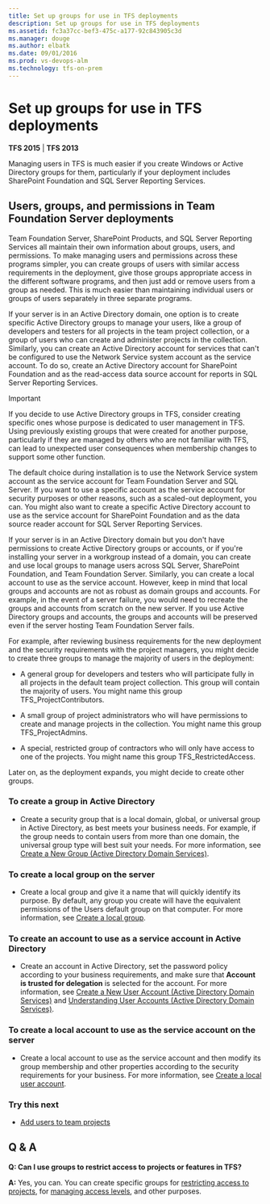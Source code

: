 ```yaml
---
title: Set up groups for use in TFS deployments
description: Set up groups for use in TFS deployments
ms.assetid: fc3a37cc-bef3-475c-a177-92c843905c3d
ms.manager: douge
ms.author: elbatk
ms.date: 09/01/2016
ms.prod: vs-devops-alm
ms.technology: tfs-on-prem
---
```


# Set up groups for use in TFS deployments

**TFS 2015** | **TFS 2013**

Managing users in TFS is much easier if you create Windows or Active Directory groups for them, particularly if your deployment includes SharePoint Foundation and SQL Server Reporting Services.

## Users, groups, and permissions in Team Foundation Server deployments

Team Foundation Server, SharePoint Products, and SQL Server Reporting Services all maintain their own information about groups, users, and permissions. To make managing users and permissions across these programs simpler, you can create groups of users with similar access requirements in the deployment, give those groups appropriate access in the different software programs, and then just add or remove users from a group as needed. This is much easier than maintaining individual users or groups of users separately in three separate programs.

If your server is in an Active Directory domain, one option is to create specific Active Directory groups to manage your users, like a group of developers and testers for all projects in the team project collection, or a group of users who can create and administer projects in the collection. Similarly, you can create an Active Directory account for services that can't be configured to use the Network Service system account as the service account. To do so, create an Active Directory account for SharePoint Foundation and as the read-access data source account for reports in SQL Server Reporting Services.

> [!IMPORTANT]
> If you decide to use Active Directory groups in TFS, consider creating specific ones whose purpose is dedicated to user management in TFS. Using previously existing groups that were created for another purpose, particularly if they are managed by others who are not familiar with TFS, can lead to unexpected user consequences when membership changes to support some other function.

The default choice during installation is to use the Network Service system account as the service account for Team Foundation Server and SQL Server. If you want to use a specific account as the service account for security purposes or other reasons, such as a scaled-out deployment, you can. You might also want to create a specific Active Directory account to use as the service account for SharePoint Foundation and as the data source reader account for SQL Server Reporting Services.

If your server is in an Active Directory domain but you don't have permissions to create Active Directory groups or accounts, or if you're installing your server in a workgroup instead of a domain, you can create and use local groups to manage users across SQL Server, SharePoint Foundation, and Team Foundation Server. Similarly, you can create a local account to use as the service account. However, keep in mind that local groups and accounts are not as robust as domain groups and accounts. For example, in the event of a server failure, you would need to recreate the groups and accounts from scratch on the new server. If you use Active Directory groups and accounts, the groups and accounts will be preserved even if the server hosting Team Foundation Server fails.

For example, after reviewing business requirements for the new deployment and the security requirements with the project managers, you might decide to create three groups to manage the majority of users in the deployment:

-   A general group for developers and testers who will participate fully in all projects in the default team project collection. This group will contain the majority of users. You might name this group TFS\_ProjectContributors.

-   A small group of project administrators who will have permissions to create and manage projects in the collection. You might name this group TFS\_ProjectAdmins.

-   A special, restricted group of contractors who will only have access to one of the projects. You might name this group TFS\_RestrictedAccess.

Later on, as the deployment expands, you might decide to create other groups.

### To create a group in Active Directory

-   Create a security group that is a local domain, global, or universal group in Active Directory, as best meets your business needs. For example, if the group needs to contain users from more than one domain, the universal group type will best suit your needs. For more information, see [Create a New Group (Active Directory Domain Services)](http://go.microsoft.com/fwlink/?LinkId=235815).

### To create a local group on the server

-   Create a local group and give it a name that will quickly identify its purpose. By default, any group you create will have the equivalent permissions of the Users default group on that computer. For more information, see [Create a local group](http://go.microsoft.com/fwlink/?LinkId=235816).

### To create an account to use as a service account in Active Directory

-   Create an account in Active Directory, set the password policy according to your business requirements, and make sure that **Account is trusted for delegation** is selected for the account. For more information, see [Create a New User Account (Active Directory Domain Services)](http://go.microsoft.com/fwlink/?LinkId=235817) and [Understanding User Accounts (Active Directory Domain Services)](http://go.microsoft.com/fwlink/?LinkId=235818).

### To create a local account to use as the service account on the server

-   Create a local account to use as the service account and then modify its group membership and other properties according to the security requirements for your business. For more information, see [Create a local user account](http://go.microsoft.com/fwlink/?LinkId=235819).

### Try this next

-    [Add users to team projects](../../add-users.md) 

## Q & A

**Q: Can I use groups to restrict access to projects or features in TFS?**

**A:** Yes, you can. You can create specific groups for [restricting access to projects](../../restrict-access-tfs.md), for [managing access levels](../../../work/connect/change-access-levels.md), and other purposes.

